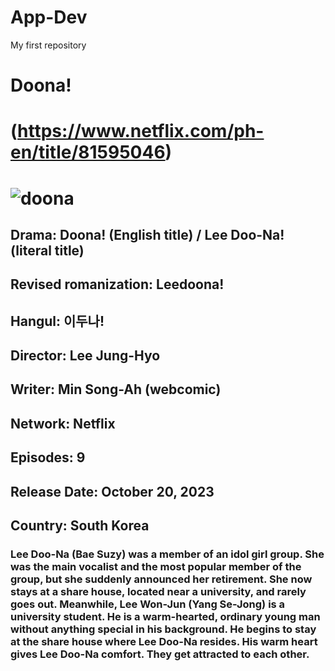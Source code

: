 # App-Dev
My first repository
# **Doona!** 
# (https://www.netflix.com/ph-en/title/81595046)
# ![doona](https://github.com/JavelosaBry/App-Dev/assets/153256037/bca72842-6b27-458e-876b-4020faa781df)
## Drama: Doona! (English title) / Lee Doo-Na! (literal title)
## Revised romanization: Leedoona!
## Hangul: 이두나!
## Director: Lee Jung-Hyo
## Writer: Min Song-Ah (webcomic)
## Network: Netflix
## Episodes: 9
## Release Date: October 20, 2023
## Country: South Korea
###
###          Lee Doo-Na (Bae Suzy) was a member of an idol girl group. She was the main vocalist and the most popular member of the group, but she suddenly announced her retirement. She now stays at a share house, located near a university, and rarely goes out. Meanwhile, Lee Won-Jun (Yang Se-Jong) is a university student. He is a warm-hearted, ordinary young man without anything special in his background. He begins to stay at the share house where Lee Doo-Na resides. His warm heart gives Lee Doo-Na comfort. They get attracted to each other.


